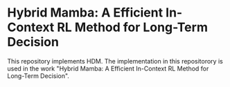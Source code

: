 # Hybrid Mamba: A Efficient In-Context RL Method for Long-Term Decision

This repository implements HDM. The implementation in this repositorory is used in the work "Hybrid Mamba: A Efficient In-Context RL Method for Long-Term Decision".
